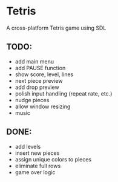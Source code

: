 # Tetris

A cross-platform Tetris game using SDL

## TODO:

* add main menu
* add PAUSE function
* show score, level, lines
* next piece preview
* add drop preview
* polish input handling (repeat rate, etc.)
* nudge pieces
* allow window resizing
* music

## DONE:

* add levels
* insert new pieces
* assign unique colors to pieces
* eliminate full rows
* game over logic
